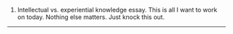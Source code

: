 1. Intellectual vs. experiential knowledge essay. This is all I want to work on today. Nothing else matters. Just knock this out.

---

